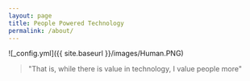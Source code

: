 ```yaml
---
layout: page
title: People Powered Technology
permalink: /about/
---
```


![_config.yml]({{ site.baseurl }}/images/Human.PNG)

>"That is, while there is value in technology, I value people more"






